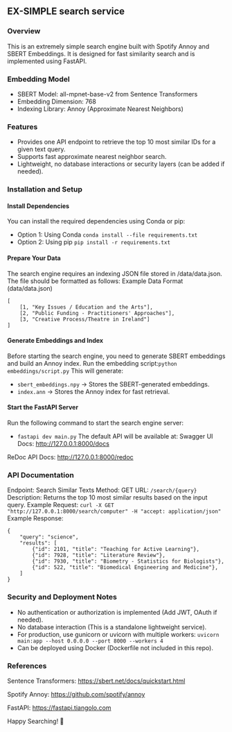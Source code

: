 ## EX-SIMPLE search service

### Overview

This is an extremely simple search engine built with Spotify Annoy and SBERT Embeddings. It is designed for fast similarity search and is implemented using FastAPI.

### Embedding Model

- SBERT Model: all-mpnet-base-v2 from Sentence Transformers
- Embedding Dimension: 768
- Indexing Library: Annoy (Approximate Nearest Neighbors)

### Features

- Provides one API endpoint to retrieve the top 10 most similar IDs for a given text query.
- Supports fast approximate nearest neighbor search.
- Lightweight, no database interactions or security layers (can be added if needed).

### Installation and Setup

#### Install Dependencies
You can install the required dependencies using Conda or pip:

- Option 1: Using Conda
`conda install --file requirements.txt`
- Option 2: Using pip
`pip install -r requirements.txt`
#### Prepare Your Data
The search engine requires an indexing JSON file stored in /data/data.json. The file should be formatted as follows:
Example Data Format (data/data.json)
```
[
    [1, "Key Issues / Education and the Arts"],
    [2, "Public Funding - Practitioners' Approaches"],
    [3, "Creative Process/Theatre in Ireland"]
]
```
#### Generate Embeddings and Index
Before starting the search engine, you need to generate SBERT embeddings and build an Annoy index.
Run the embedding script:`python embeddings/script.py`
This will generate:
- `sbert_embeddings.npy` → Stores the SBERT-generated embeddings.
- `index.ann` → Stores the Annoy index for fast retrieval.
#### Start the FastAPI Server
Run the following command to start the search engine server:
- `fastapi dev main.py`
The default API will be available at:
Swagger UI Docs: http://127.0.0.1:8000/docs

ReDoc API Docs: http://127.0.0.1:8000/redoc

### API Documentation
Endpoint: Search Similar Texts
Method: GET
URL: `/search/{query}`
Description: Returns the top 10 most similar results based on the input query.
Example Request:
`curl -X GET "http://127.0.0.1:8000/search/computer" -H "accept: application/json"`
Example Response:
```
{
    "query": "science",
    "results": [
        {"id": 2101, "title": "Teaching for Active Learning"},
        {"id": 7928, "title": "Literature Review"},
        {"id": 7930, "title": "Biometry - Statistics for Biologists"},
        {"id": 522, "title": "Biomedical Engineering and Medicine"},
    ]
}
```
### Security and Deployment Notes

- No authentication or authorization is implemented (Add JWT, OAuth if needed).
- No database interaction (This is a standalone lightweight service).
- For production, use gunicorn or uvicorn with multiple workers:
`uvicorn main:app --host 0.0.0.0 --port 8000 --workers 4`
- Can be deployed using Docker (Dockerfile not included in this repo).

### References
Sentence Transformers: https://sbert.net/docs/quickstart.html

Spotify Annoy: https://github.com/spotify/annoy

FastAPI: https://fastapi.tiangolo.com

Happy Searching! 🎯
